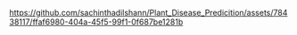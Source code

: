 


https://github.com/sachinthadilshann/Plant_Disease_Predicition/assets/78438117/ffaf6980-404a-45f5-99f1-0f687be1281b

